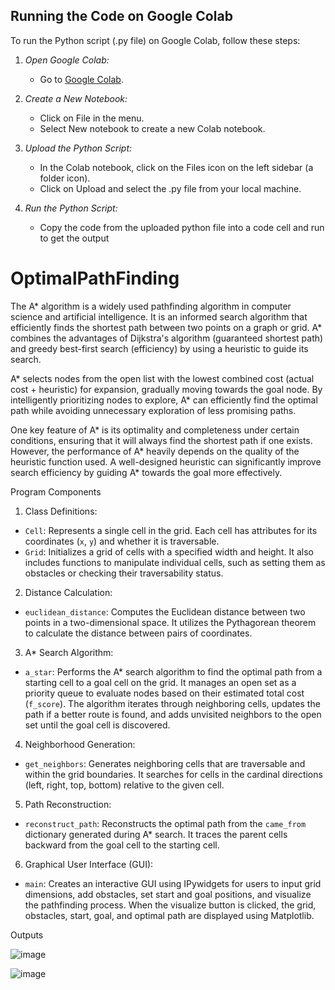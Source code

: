 ## Running the Code on Google Colab

To run the Python script (.py file) on Google Colab, follow these steps:

1. *Open Google Colab:*
   - Go to [Google Colab](https://colab.research.google.com/).

2. *Create a New Notebook:*
   - Click on File in the menu.
   - Select New notebook to create a new Colab notebook.

3. *Upload the Python Script:*
   - In the Colab notebook, click on the Files icon on the left sidebar (a folder icon).
   - Click on Upload and select the .py file from your local machine.

4. *Run the Python Script:*
   - Copy the code from the uploaded python file into a code cell and run to get the output


# OptimalPathFinding

The A* algorithm is a widely used pathfinding algorithm in computer science and artificial intelligence. It is an informed search algorithm that efficiently finds the shortest path between two points on a graph or grid. A* combines the advantages of Dijkstra's algorithm (guaranteed shortest path) and greedy best-first search (efficiency) by using a heuristic to guide its search.

A* selects nodes from the open list with the lowest combined cost (actual cost + heuristic) for expansion, gradually moving towards the goal node. By intelligently prioritizing nodes to explore, A* can efficiently find the optimal path while avoiding unnecessary exploration of less promising paths.

One key feature of A* is its optimality and completeness under certain conditions, ensuring that it will always find the shortest path if one exists. However, the performance of A* heavily depends on the quality of the heuristic function used. A well-designed heuristic can significantly improve search efficiency by guiding A* towards the goal more effectively.

Program Components
1. Class Definitions:
- `Cell`: Represents a single cell in the grid. Each cell has attributes for its coordinates (`x`, `y`) and whether it is traversable.
- `Grid`: Initializes a grid of cells with a specified width and height. It also includes functions to manipulate individual cells, such as setting them as obstacles or checking their traversability status.
2. Distance Calculation:
- `euclidean_distance`: Computes the Euclidean distance between two points in a two-dimensional space. It utilizes the Pythagorean theorem to calculate the distance between pairs of coordinates.
3. A* Search Algorithm:
- `a_star`: Performs the A* search algorithm to find the optimal path from a starting cell to a goal cell on the grid. It manages an open set as a priority queue to evaluate nodes based on their estimated total cost (`f_score`). The algorithm iterates through neighboring cells, updates the path if a better route is found, and adds unvisited neighbors to the open set until the goal cell is discovered.
4. Neighborhood Generation:
- `get_neighbors`: Generates neighboring cells that are traversable and within the grid boundaries. It searches for cells in the cardinal directions (left, right, top, bottom) relative to the given cell.
5. Path Reconstruction:
- `reconstruct_path`: Reconstructs the optimal path from the `came_from` dictionary generated during A* search. It traces the parent cells backward from the goal cell to the starting cell.
6. Graphical User Interface (GUI):
- `main`: Creates an interactive GUI using IPywidgets for users to input grid dimensions, add obstacles, set start and goal positions, and visualize the pathfinding process. When the visualize button is clicked, the grid, obstacles, start, goal, and optimal path are displayed using Matplotlib.

Outputs

![image](https://github.com/user-attachments/assets/01f766eb-f470-44a1-ae79-5e798f064205)

![image](https://github.com/user-attachments/assets/fb7d8a43-b307-4ccf-b39b-e5fabe3bf4e4)
